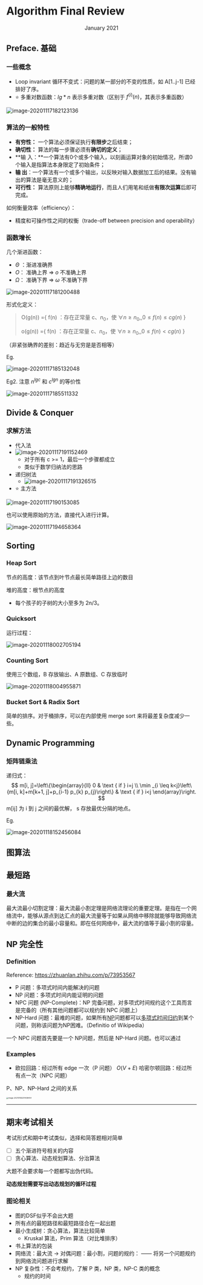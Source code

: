 # Algorithm Final Review

<center>January 2021</center>

## Preface. 基础

### 一些概念

- Loop invariant 循环不变式：问题的某一部分的不变的性质，如 A[1..j-1] 已经排好了序。
-  :star: 多重对数函数：$lg *n$ 表示多重对数（区别于 $f^{(i)}(n)$，其表示多重函数）

![image-20201117182123136](https://billc.oss-cn-shanghai.aliyuncs.com/file/2020-11-17-image-20201117182123136.png)

### 算法的一般特性

- **有穷性：** 一个算法必须保证执行**有限步**之后结束；
- **确切性：** 算法的每一步骤必须有**确切的定义**；
- **输 入：**一个算法有0个或多个输入，以刻画运算对象的初始情况，所谓0个输入是指算法本身限定了初始条件；
- **输 出**：一个算法有一个或多个输出，以反映对输入数据加工后的结果。没有输出的算法是毫无意义的；
- **可行性：** 算法原则上能够**精确地运行**，而且人们用笔和纸做**有限次运算**后即可完成。

如何衡量效率（efficiency）：

- 精度和可操作性之间的权衡（trade-off between precision and operability）

### 函数增长

几个渐进函数：

- $\Theta$ ：渐进准确界
- $O$： 准确上界 => $o$ 不准确上界
- $\Omega$： 准确下界 => $\omega$ 不准确下界

![image-20201117181200488](https://billc.oss-cn-shanghai.aliyuncs.com/file/2020-11-17-image-20201117181200488.png)

形式化定义：

> O(g(n)) ={ f(n) ：存在正常量 c、$n_0$，使 $\forall n \ge n_0,, 0 \le f(n) \le cg(n)$ }
>
> o(g(n)) ={ f(n) ：存在正常量 c、$n_0$，使 $\forall n \ge n_0,, 0 \le f(n) \lt cg(n)$ }

（非紧张确界的差别：趋近与无穷是是否相等）

Eg.

![image-20201117185132048](../../../../Library/Application%20Support/typora-user-images/image-20201117185132048.png)

Eg2. 注意 $n^{lgc}$ 和 $c^{lgn}$ 的等价性

![image-20201117185511332](https://billc.oss-cn-shanghai.aliyuncs.com/img/2020-11-17-ksFdRO.png)

## Divide & Conquer

### 求解方法

- 代入法
- ![image-20201117191152469](https://billc.oss-cn-shanghai.aliyuncs.com/img/2020-11-17-zX077y.png)
  - 对于所有 c >= 1，最后一个步骤都成立
  - 类似于数学归纳法的思路
- 递归树法
  - ![image-20201117191326515](https://billc.oss-cn-shanghai.aliyuncs.com/img/2020-11-17-lxEFdU.png)
- :star: 主方法

![image-20201117190153085](https://billc.oss-cn-shanghai.aliyuncs.com/img/2020-11-17-KJ7Pjy.png)

也可以使用原始的方法，直接代入进行计算。

![image-20201117194658364](https://billc.oss-cn-shanghai.aliyuncs.com/img/2020-11-17-VWouY7.png)

## Sorting

### Heap Sort

节点的高度：该节点到叶节点最长简单路径上边的数目

堆的高度：根节点的高度

- 每个孩子的子树的大小至多为 2n/3。

### Quicksort

运行过程：

![image-20201118002705194](https://billc.oss-cn-shanghai.aliyuncs.com/img/2020-11-18-UQoSi4.png)

### Counting Sort

使用三个数组，B 存放输出、A 原数组、C 存放临时

![image-20201118004955871](https://billc.oss-cn-shanghai.aliyuncs.com/img/2020-11-18-fy2Hp7.png)

### Bucket Sort & Radix Sort

简单的排序。对于桶排序，可以在内部使用 merge sort 来将最差复杂度减少一些。

## Dynamic Programming

### 矩阵链乘法

递归式：
$$
m[i, j]=\left\{\begin{array}{ll}
0 & \text { if } i=j \\
\min _{i \leq k<j}\left\{m[i, k]+m[k+1, j]+p_{i-1} p_{k} p_{j}\right\} & \text { if } i<j
\end{array}\right.
$$
m[ij] 为 i 到 j 之间的最优解， s 存放最优分隔的地点。

Eg.



![image-20201118152456084](https://billc.oss-cn-shanghai.aliyuncs.com/img/2020-11-18-dlAz4d.png)

## 图算法

## 最短路



### 最大流

最大流最小切割定理：最大流最小割定理是网络流理论的重要定理。是指在一个网络流中，能够从源点到达汇点的最大流量等于如果从网络中移除就能够导致网络流中断的边的集合的最小容量和。即在任何网络中，最大流的值等于最小割的容量。

## NP 完全性

### Definition

Reference: https://zhuanlan.zhihu.com/p/73953567

- P 问题：多项式时间内能解决的问题
- NP 问题：多项式时间内能证明的问题
- NPC 问题 (NP-Complete)：NP 完备问题，对多项式时间规约这个工具而言是完备的（所有其他问题都可以规约到 NPC 问题上）
- NP-Hard 问题：最难的问题，如果所有[NP](https://zh.wikipedia.org/wiki/NP_(複雜度))问题都可以[多项式时间归约](https://zh.wikipedia.org/wiki/多项式时间归约)到某个问题，则称该问题为NP困难。（Definitio of Wikipedia）

一个 NPC 问题首先要是一个 NP问题，然后是 NP-Hard 问题。也可以通过

### Examples

- 欧拉回路：经过所有 edge 一次（P 问题） $O(V+E)$
  哈密尔顿回路：经过所有点一次（NPC 问题）

P、NP、NP-Hard 之间的关系

<img src="https://billc.oss-cn-shanghai.aliyuncs.com/img/2021-01-06-C6FFqc.png" alt="image-20210106201438454" style="zoom:33%;" />

---

## 期末考试相关

考试形式和期中考试类似，选择和简答题相对简单

- [ ] 五个渐进符号相关的内容
- [ ] 贪心算法、动态规划算法、分治算法

大题不会要求每一个题都写出伪代码。

**动态规划需要写出动态规划的循环过程**

### 图论相关

- 图的DSF似乎不会出大题
- 所有点的最短路径和最短路径合在一起出题
- 最小生成树：贪心算法，算法比较简单
  - Kruskal 算法，Prim 算法（对比堆排序）
- 书上算法的包装
- 网络流：最大流 -> 对偶问题：最小割，问题的规约：
  —— 将另一个问题规约到网络流问题进行求解
- NP 复杂性：不会考规约，了解 P 类，NP 类，NP-C 类的概念
  - 规约的时间